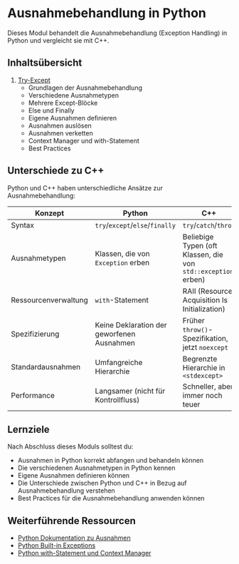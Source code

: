 # Ausnahmebehandlung in Python

Dieses Modul behandelt die Ausnahmebehandlung (Exception Handling) in Python und vergleicht sie mit C++.

## Inhaltsübersicht

1. [Try-Except](01_try_except.py)
   - Grundlagen der Ausnahmebehandlung
   - Verschiedene Ausnahmetypen
   - Mehrere Except-Blöcke
   - Else und Finally
   - Eigene Ausnahmen definieren
   - Ausnahmen auslösen
   - Ausnahmen verketten
   - Context Manager und with-Statement
   - Best Practices

## Unterschiede zu C++

Python und C++ haben unterschiedliche Ansätze zur Ausnahmebehandlung:

| Konzept | Python | C++ |
|---------|--------|-----|
| Syntax | `try`/`except`/`else`/`finally` | `try`/`catch`/`throw` |
| Ausnahmetypen | Klassen, die von `Exception` erben | Beliebige Typen (oft Klassen, die von `std::exception` erben) |
| Ressourcenverwaltung | `with`-Statement | RAII (Resource Acquisition Is Initialization) |
| Spezifizierung | Keine Deklaration der geworfenen Ausnahmen | Früher `throw()`-Spezifikation, jetzt `noexcept` |
| Standardausnahmen | Umfangreiche Hierarchie | Begrenzte Hierarchie in `<stdexcept>` |
| Performance | Langsamer (nicht für Kontrollfluss) | Schneller, aber immer noch teuer |

## Lernziele

Nach Abschluss dieses Moduls solltest du:

- Ausnahmen in Python korrekt abfangen und behandeln können
- Die verschiedenen Ausnahmetypen in Python kennen
- Eigene Ausnahmen definieren können
- Die Unterschiede zwischen Python und C++ in Bezug auf Ausnahmebehandlung verstehen
- Best Practices für die Ausnahmebehandlung anwenden können

## Weiterführende Ressourcen

- [Python Dokumentation zu Ausnahmen](https://docs.python.org/3/tutorial/errors.html)
- [Python Built-in Exceptions](https://docs.python.org/3/library/exceptions.html)
- [Python with-Statement und Context Manager](https://docs.python.org/3/reference/compound_stmts.html#with)